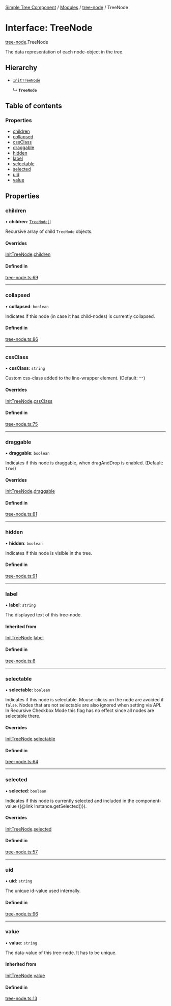 [Simple Tree Component](../README.md) / [Modules](../modules.md) / [tree-node](tree_node.md) / TreeNode

# Interface: TreeNode

[tree-node](tree_node.md).TreeNode

The data representation of each node-object in the tree.

## Hierarchy

- [`InitTreeNode`](tree_node.InitTreeNode.md)

  ↳ **`TreeNode`**

## Table of contents

### Properties

- [children](tree_node.TreeNode.md#children)
- [collapsed](tree_node.TreeNode.md#collapsed)
- [cssClass](tree_node.TreeNode.md#cssclass)
- [draggable](tree_node.TreeNode.md#draggable)
- [hidden](tree_node.TreeNode.md#hidden)
- [label](tree_node.TreeNode.md#label)
- [selectable](tree_node.TreeNode.md#selectable)
- [selected](tree_node.TreeNode.md#selected)
- [uid](tree_node.TreeNode.md#uid)
- [value](tree_node.TreeNode.md#value)

## Properties

### children

• **children**: [`TreeNode`](tree_node.TreeNode.md)[]

Recursive array of child `TreeNode` objects.

#### Overrides

[InitTreeNode](tree_node.InitTreeNode.md).[children](tree_node.InitTreeNode.md#children)

#### Defined in

[tree-node.ts:69](https://github.com/ckotzbauer/simple-tree-component/blob/ad6211e/src/types/tree-node.ts#L69)

___

### collapsed

• **collapsed**: `boolean`

Indicates if this node (in case it has child-nodes) is currently collapsed.

#### Defined in

[tree-node.ts:86](https://github.com/ckotzbauer/simple-tree-component/blob/ad6211e/src/types/tree-node.ts#L86)

___

### cssClass

• **cssClass**: `string`

Custom css-class added to the line-wrapper element.
(Default: `""`)

#### Overrides

[InitTreeNode](tree_node.InitTreeNode.md).[cssClass](tree_node.InitTreeNode.md#cssclass)

#### Defined in

[tree-node.ts:75](https://github.com/ckotzbauer/simple-tree-component/blob/ad6211e/src/types/tree-node.ts#L75)

___

### draggable

• **draggable**: `boolean`

Indicates if this node is draggable, when dragAndDrop is enabled.
(Default: `true`)

#### Overrides

[InitTreeNode](tree_node.InitTreeNode.md).[draggable](tree_node.InitTreeNode.md#draggable)

#### Defined in

[tree-node.ts:81](https://github.com/ckotzbauer/simple-tree-component/blob/ad6211e/src/types/tree-node.ts#L81)

___

### hidden

• **hidden**: `boolean`

Indicates if this node is visible in the tree.

#### Defined in

[tree-node.ts:91](https://github.com/ckotzbauer/simple-tree-component/blob/ad6211e/src/types/tree-node.ts#L91)

___

### label

• **label**: `string`

The displayed text of this tree-node.

#### Inherited from

[InitTreeNode](tree_node.InitTreeNode.md).[label](tree_node.InitTreeNode.md#label)

#### Defined in

[tree-node.ts:8](https://github.com/ckotzbauer/simple-tree-component/blob/ad6211e/src/types/tree-node.ts#L8)

___

### selectable

• **selectable**: `boolean`

Indicates if this node is selectable. Mouse-clicks on the node are avoided if `false`.
Nodes that are not selectable are also ignored when setting via API.
In Recursive Checkbox Mode this flag has no effect since all nodes are selectable there.

#### Overrides

[InitTreeNode](tree_node.InitTreeNode.md).[selectable](tree_node.InitTreeNode.md#selectable)

#### Defined in

[tree-node.ts:64](https://github.com/ckotzbauer/simple-tree-component/blob/ad6211e/src/types/tree-node.ts#L64)

___

### selected

• **selected**: `boolean`

Indicates if this node is currently selected and included in the component-value ({@link Instance.getSelected()}).

#### Overrides

[InitTreeNode](tree_node.InitTreeNode.md).[selected](tree_node.InitTreeNode.md#selected)

#### Defined in

[tree-node.ts:57](https://github.com/ckotzbauer/simple-tree-component/blob/ad6211e/src/types/tree-node.ts#L57)

___

### uid

• **uid**: `string`

The unique id-value used internally.

#### Defined in

[tree-node.ts:96](https://github.com/ckotzbauer/simple-tree-component/blob/ad6211e/src/types/tree-node.ts#L96)

___

### value

• **value**: `string`

The data-value of this tree-node. It has to be unique.

#### Inherited from

[InitTreeNode](tree_node.InitTreeNode.md).[value](tree_node.InitTreeNode.md#value)

#### Defined in

[tree-node.ts:13](https://github.com/ckotzbauer/simple-tree-component/blob/ad6211e/src/types/tree-node.ts#L13)

